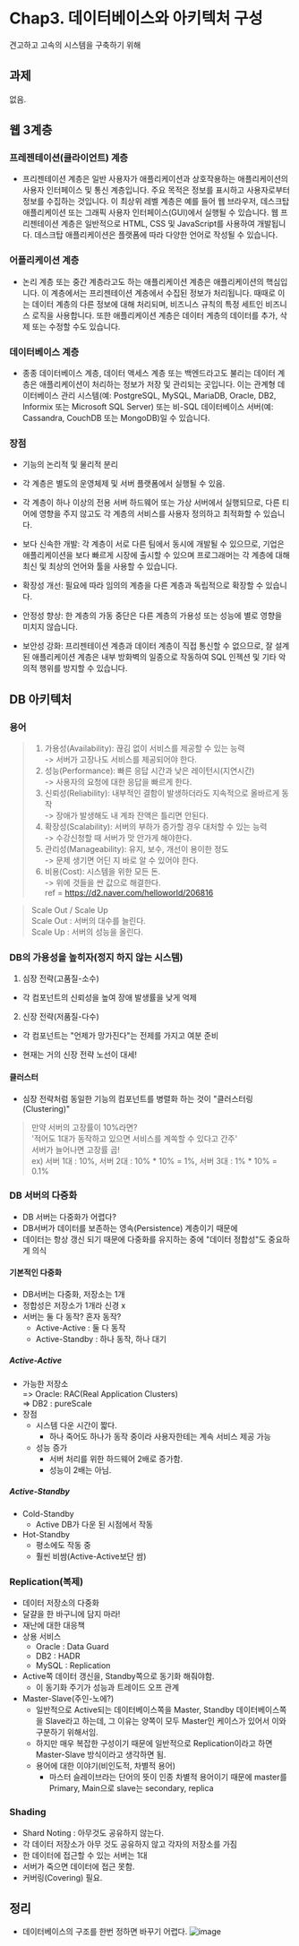 # Chap3. 데이터베이스와 아키텍처 구성
견고하고 고속의 시스템을 구축하기 위해

## 과제
없음.


## 웹 3계층

### 프레젠테이션(클라이언트) 계층
- 프리젠테이션 계층은 일반 사용자가 애플리케이션과 상호작용하는 애플리케이션의 사용자 인터페이스 및 통신 계층입니다. 주요 목적은 정보를 표시하고 사용자로부터 정보를 수집하는 것입니다. 이 최상위 레벨 계층은 예를 들어 웹 브라우저, 데스크탑 애플리케이션 또는 그래픽 사용자 인터페이스(GUI)에서 실행될 수 있습니다. 웹 프리젠테이션 계층은 일반적으로 HTML, CSS 및 JavaScript를 사용하여 개발됩니다. 데스크탑 애플리케이션은 플랫폼에 따라 다양한 언어로 작성될 수 있습니다.

### 어플리케이션 계층
- 논리 계층 또는 중간 계층라고도 하는 애플리케이션 계층은 애플리케이션의 핵심입니다. 이 계층에서는 프리젠테이션 계층에서 수집된 정보가 처리됩니다. 때때로 이는 데이터 계층의 다른 정보에 대해 처리되며, 비즈니스 규칙의 특정 세트인 비즈니스 로직을 사용합니다. 또한 애플리케이션 계층은 데이터 계층의 데이터를 추가, 삭제 또는 수정할 수도 있습니다.

### 데이터베이스 계층
- 종종 데이터베이스 계층, 데이터 액세스 계층 또는 백엔드라고도 불리는 데이터 계층은 애플리케이션이 처리하는 정보가 저장 및 관리되는 곳입니다. 이는 관계형  데이터베이스 관리 시스템(예: PostgreSQL, MySQL, MariaDB, Oracle, DB2, Informix 또는 Microsoft SQL Server) 또는 비-SQL 데이터베이스 서버(예: Cassandra, CouchDB 또는 MongoDB)일 수 있습니다. 

### 장점
- 기능의 논리적 및 물리적 분리
- 각 계층은 별도의 운영체제 및 서버 플랫폼에서 실행될 수 있음.
- 각 계층이 하나 이상의 전용 서버 하드웨어 또는 가상 서버에서 실행되므로, 다른 티어에 영향을 주지 않고도 각 계층의 서비스를 사용자 정의하고 최적화할 수 있습니다. 

- 보다 신속한 개발: 각 계층이 서로 다른 팀에서 동시에 개발될 수 있으므로, 기업은 애플리케이션을 보다 빠르게 시장에 출시할 수 있으며 프로그래머는 각 계층에 대해 최신 및 최상의 언어와 툴을 사용할 수 있습니다.
- 확장성 개선: 필요에 따라 임의의 계층을 다른 계층과 독립적으로 확장할 수 있습니다.
- 안정성 향상: 한 계층의 가동 중단은 다른 계층의 가용성 또는 성능에 별로 영향을 미치지 않습니다.
- 보안성 강화: 프리젠테이션 계층과 데이터 계층이 직접 통신할 수 없으므로, 잘 설계된 애플리케이션 계층은 내부 방화벽의 일종으로 작동하여 SQL 인젝션 및 기타 악의적 행위를 방지할 수 있습니다.


## DB 아키텍처


### 용어
> 1. 가용성(Availability): 끊김 없이 서비스를 제공할 수 있는 능력  
>-> 서버가 고장나도 서비스를 제공되어야 한다.
> 2. 성능(Performance): 빠른 응답 시간과 낮은 레이턴시(지연시간)  
>-> 사용자의 요청에 대한 응답을 빠르게 한다.
> 3. 신뢰성(Reliability): 내부적인 결함이 발생하더라도 지속적으로 올바르게 동작  
>-> 장애가 발생해도 내 계좌 잔액은 틀리면 안된다.
> 4. 확장성(Scalability): 서버의 부하가 증가할 경우 대처할 수 있는 능력  
>-> 수강신청할 때 서버가 맛 안가게 해야한다.
> 5. 관리성(Manageability): 유지, 보수, 개선이 용이한 정도  
>-> 문제 생기면 어딘 지 바로 알 수 있어야 한다.
> 6. 비용(Cost): 시스템을 위한 모든 돈.  
>-> 위에 것들을 싼 값으로 해결한다.  
> ref = https://d2.naver.com/helloworld/206816

> Scale Out / Scale Up  
> Scale Out : 서버의 대수를 늘린다.  
> Scale Up : 서버의 성능을 올린다.

### DB의 가용성을 높히자(정지 하지 않는 시스템)

1. 심장 전략(고품질-소수)
  - 각 컴포넌트의 신뢰성을 높여 장애 발생률을 낮게 억제
2. 신장 전략(저품질-다수)
  - 각 컴포넌트는 "언제가 망가진다"는 전제를 가지고 여분 준비

- 현재는 거의 신장 전략 노선이 대세!

#### 클러스터
- 심장 전략처럼 동일한 기능의 컴포넌트를 병렬화 하는 것이 "클러스터링(Clustering)"
> 만약 서버의 고장률이 10%라면?  
'적어도 1대가 동작하고 있으면 서비스를 계쏙할 수 있다고 간주'  
서버가 늘어나면 고장률 곱!  
ex) 서버 1대 : 10%, 서버 2대 : 10% * 10% = 1%, 서버 3대 : 1% * 10% = 0.1%  


### DB 서버의 다중화
- DB 서버는 다중화가 어렵다?
- DB서버가 데이터를 보존하는 영속(Persistence) 계층이기 때문에
- 데이터는 항상 갱신 되기 때문에 다중화를 유지하는 중에 "데이터 정합성"도 중요하게 의식

#### 기본적인 다중화
- DB서버는 다중화, 저장소는 1개
- 정합성은 저장소가 1개라 신경 x
- 서버는 둘 다 동작? 혼자 동작?
  - Active-Active : 둘 다 동작
  - Active-Standby : 하나 동작, 하나 대기
##### Active-Active
- 가능한 저장소  
  => Oracle: RAC(Real Application Clusters)  
  => DB2 : pureScale
- 장점
  - 시스템 다운 시간이 짧다.
    - 하나 죽어도 하나가 동작 중이라 사용자한테는 계속 서비스 제공 가능
  - 성능 증가
    - 서버 처리를 위한 하드웨어 2배로 증가함.
    - 성능이 2배는 아님.
##### Active-Standby
- Cold-Standby
  - Active DB가 다운 된 시점에서 작동
- Hot-Standby    
  - 평소에도 작동 중
  - 훨씬 비쌈(Active-Active보단 쌈)

### Replication(복제)
- 데이터 저장소의 다중화
- 달걀을 한 바구니에 담지 마라!
- 재난에 대한 대응책
- 상용 서비스
  - Oracle : Data Guard
  - DB2 : HADR
  - MySQL : Replication
- Active쪽 데이터 갱신을, Standby쪽으로 동기화 해줘야함.
  - 이 동기화 주기가 성능과 트레이드 오프 관계
- Master-Slave(주인-노에?)
  - 일반적으로 Active되는 데이터베이스쪽을 Master, Standby 데이터베이스쪽을 Slave라고 하는데, 그 이유는 양쪽이 모두 Master인 케이스가 있어서 이와 구분하기 위해서임.
  - 하지만 매우 복잡한 구성이기 때문에 일반적으로 Replication이라고 하면 Master-Slave 방식이라고 생각하면 됨.
  - 용어에 대한 이야기(비인도적, 차별적 용어)
    - 마스터 슬레이브라는 단어의 뜻이 인종 차별적 용어이기 때문에 master를 Primary, Main으로 slave는 secondary, replica
### Shading
- Shard Noting : 아무것도 공유하지 않는다.
- 각 데이터 저장소가 아무 것도 공유하지 않고 각자의 저장소를 가짐
- 한 데이터에 접근할 수 있는 서버는 1대
- 서버가 죽으면 데이터에 접근 못함.
- 커버링(Covering) 필요.

## 정리
- 데이터베이스의 구조를 한번 정하면 바꾸기 어렵다.
![image](https://user-images.githubusercontent.com/61923768/161017874-0c97b6f5-b2e6-48e5-97b8-29f066a34c80.png)
